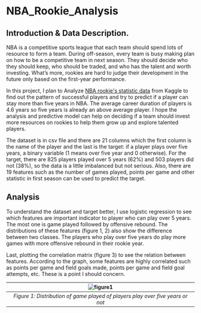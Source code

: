 # NBA_Rookie_Analysis
## Introduction & Data Description.
NBA is a competitive sports league that each team should spend lots of resource to form a team. During off-season, every team is busy making plan on how to be a competitive team in next season. They should decide who they should keep, who should be traded, and who has the talent and worth investing. What’s more, rookies are hard to judge their development in the future only based on the first-year performance. 

In this project, I plan to Analyze [NBA rookie's statistic data](https://www.kaggle.com/sveneschlbeck/nba-players-career-duration) from Kaggle to find out the pattern of successful players and try to predict if a player can stay more than five years in NBA. The average career duration of players is 4.6 years so five years is already an above average player. I hope the analysis and predictive model can help on deciding if a team should invest more resources on rookies to help them grow up and explore talented players.

The dataset is in csv file and there are 21 columns which the first column is the name of the player and the last is the target: if a player plays over five years, a binary variable (1 means over five year and 0 otherwise). For the target, there are 825 players played over 5 years (62%) and 503 players did not (38%), so the data is a little imbalanced but not serious. Also, there are 19 features such as the number of games played, points per game and other statistic in first season can be used to predict the target.

## Analysis
To understand the dataset and target better, I use logistic regression to see which features are important indicator to player who can play over 5 years. The most one is game played followed by offensive rebound. The distributions of these features (figure 1, 2) also show the difference between two classes. The players who play over five years do play more games with more offensive rebound in their rookie year. 

Last, plotting the correlation matrix (figure 3) to see the relation between features. According to the graph, some features are highly correlated such as points per game and field goals made, points per game and field goal attempts, etc. These is a point I should concern.

| ![figure1](<img src="https://github.com/peterhuang024/NBA_Rookie_Analysis/blob/master/Graph/figure_1.png" alt="drawing" width="300"/>) | 
|:--:| 
| *Figure 1: Distribution of game played of players play over five years or not* |